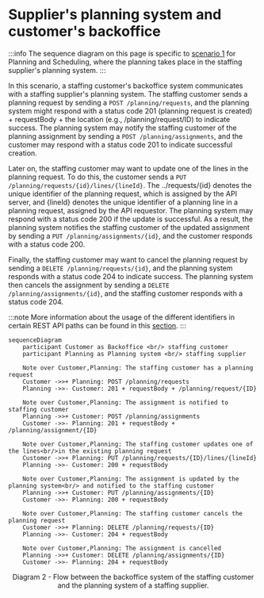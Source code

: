 # Supplier's planning system and customer's backoffice

:::info
The sequence diagram on this page is specific to [scenario 1](../../planning/Scenario%201/Readme.md) for Planning and Scheduling, where the planning takes place in the staffing supplier's planning system.
:::

In this scenario, a staffing customer's backoffice system communicates with a staffing supplier's planning system. The staffing customer sends a planning request by sending a `POST /planning/requests`, and the planning system might respond with a status code 201 (planning request is created) + requestBody + the location (e.g., /planning/request/ID) to indicate success. The planning system may notify the staffing customer of the planning assignment by sending a `POST /planning/assignments`, and the customer may respond with a status code 201 to indicate successful creation.

Later on, the staffing customer may want to update one of the lines in the planning request. To do this, the customer sends a `PUT /planning/requests/{id}/lines/{lineId}`. The ../requests/{id} denotes the unique identifier of the planning request, which is assigned by the API server, and {lineId} denotes the unique identifier of a planning line in a planning request, assigned by the API requestor. The planning system may respond with a status code 200 if the update is successful. As a result, the planning system notifies the staffing customer of the updated assignment by sending a `PUT /planning/assignments/{id}`, and the customer responds with a status code 200.

Finally, the staffing customer may want to cancel the planning request by sending a `DELETE /planning/requests/{id}`, and the planning system responds with a status code 204 to indicate success. The planning system then cancels the assignment by sending a `DELETE /planning/assignments/{id}`, and the staffing customer responds with a status code 204.

:::note
More information about the usage of the different identifiers in certain REST API paths can be found in this [section](../../API%20Specification/identifiers.md).
:::

```mermaid
sequenceDiagram
    participant Customer as Backoffice <br/> staffing customer
    participant Planning as Planning system <br/> staffing supplier

    Note over Customer,Planning: The staffing customer has a planning request
    Customer ->>+ Planning: POST /planning/requests
    Planning ->>- Customer: 201 + requestBody + /planning/request/{ID}

    Note over Customer,Planning: The assignment is notified to staffing customer
    Planning ->>+ Customer: POST /planning/assignments
    Customer ->>- Planning: 201 + requestBody + /planning/assignment/{ID}

    Note over Customer,Planning: The staffing customer updates one of the lines<br/>in the existing planning request
    Customer ->>+ Planning: PUT /planning/requests/{ID}/lines/{lineId}
    Planning ->>- Customer: 200 + requestBody

    Note over Customer,Planning: The assignment is updated by the planning system<br/> and notified to the staffing customer
    Planning ->>+ Customer: PUT /planning/assignments/{ID}
    Customer ->>- Planning: 200 + requestBody

    Note over Customer,Planning: The staffing customer cancels the planning request
    Customer ->>+ Planning: DELETE /planning/requests/{ID}
    Planning ->>- Customer: 204 + requestBody

    Note over Customer,Planning: The assignment is cancelled
    Planning ->>+ Customer: DELETE /planning/assignments/{ID}
    Customer ->>- Planning: 204 + requestBody
```

<figcaption align = "center">Diagram 2 - Flow between the backoffice system of the staffing customer and the planning system of a staffing supplier.</figcaption>
